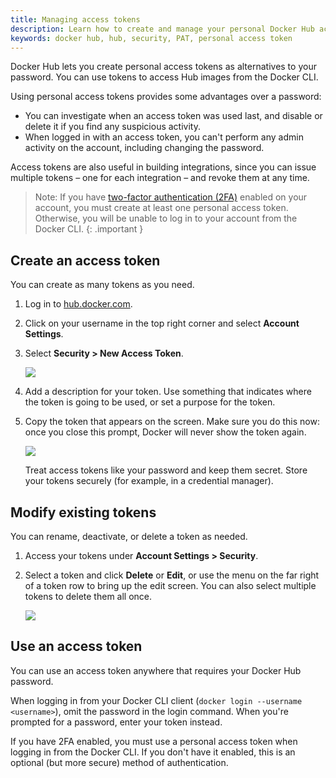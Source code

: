 ```yaml
---
title: Managing access tokens
description: Learn how to create and manage your personal Docker Hub access tokens to securely push and pull images programmatically.
keywords: docker hub, hub, security, PAT, personal access token
---
```


Docker Hub lets you create <span class='definition'>personal access tokens</span> as <span class='important'>alternatives to your password</span>. You can use tokens to access Hub images from the Docker CLI.

Using personal access tokens provides some advantages over a password:
* You can <span class='important'>investigate</span> when an access token was used last, and disable or delete it if you find any suspicious activity.
* When logged in with an access token, you <span class='definition'>can't perform any admin activity</span> on the account, including changing the password.
<span class='error' data-replacement='' data-comment='Additional benefit is safety when logging in from console, much less risk'></span>

Access tokens are also useful in <span class='definition'>building integrations</span>, since you can issue
multiple tokens &ndash; one for each integration &ndash; and revoke them at
any time.

> Note: If you have <span class='definition'>[two-factor authentication (2FA)](/docker-hub/2fa)</span> enabled on your account, you must create <span class='important'>at least one personal access token</span>. Otherwise, you will be unable to log in to your account from the Docker CLI.
{: .important }

## Create an access token

You can create as many tokens as you need.

1. Log in to [hub.docker.com](https://hub.docker.com).

2. Click on your username in the top right corner and select **Account
Settings**.

3. Select **Security > New Access Token**.

      ![](images/hub-create-token.png)

4. Add a description for your token. Use something that indicates where
the token is going to be used, or set a purpose for the token.

5. Copy the token that appears on the screen. Make sure you do this now:
once you close this prompt, Docker will never show the token again.

      ![](images/hub-copy-token.png)

      Treat access tokens like your password and keep them secret. Store your tokens securely (for example, in a credential manager).


## Modify existing tokens

You can rename, deactivate, or delete a token as needed.

1. Access your tokens under **Account Settings > Security**.

2. Select a token and click **Delete** or **Edit**, or use the menu on
the far right of a token row to bring up the edit screen. You can also
select multiple tokens to delete them all once.

      ![](images/hub-edit-token.png)


## Use an access token

You can use an access token anywhere that requires your Docker Hub
password.

When logging in from your Docker CLI client (`docker login --username <username>`),
omit the password in the login command. When you're prompted for
a password, enter your token instead.

If you have 2FA enabled, you must use a personal access token when logging in
from the Docker CLI. If you don't have it enabled, this is an optional (but
more secure) method of authentication.